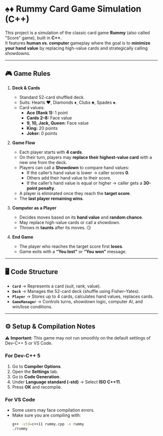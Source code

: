 # ♠️♦️ Rummy Card Game Simulation (C++)

This project is a simulation of the classic card game **Rummy** (also called "Score" game), built in **C++**.  
It features **human vs. computer** gameplay where the goal is to **minimize your hand value** by replacing high-value cards and strategically calling showdowns.

---

## 🎮 Game Rules

1. **Deck & Cards**
   - Standard 52-card shuffled deck.  
   - Suits: Hearts ♥, Diamonds ♦, Clubs ♣, Spades ♠.  
   - Card values:  
     - **Ace (Rank 1):** 1 point  
     - **Cards 2–8:** Face value  
     - **9, 10, Jack, Queen:** Face value  
     - **King:** 20 points  
     - **Joker:** 0 points  

2. **Game Flow**
   - Each player starts with **4 cards**.  
   - On their turn, players may **replace their highest-value card** with a new one from the deck.  
   - Players can call a **Showdown** to compare hand values:  
     - If the caller’s hand value is lower → caller scores **0**.  
     - Others add their hand value to their score.  
     - If the caller’s hand value is equal or higher → caller gets a **30-point penalty**.  
   - A player is eliminated once they reach the **target score**.  
   - The **last player remaining wins**.  

3. **Computer as a Player**
   - Decides moves based on its **hand value** and **random chance**.  
   - May replace high-value cards or call a showdown.  
   - Throws in **taunts** after its moves. 😏  

4. **End Game**
   - The player who reaches the target score first **loses**.  
   - Game exits with a **“You lost”** or **“You won”** message.  

---

## 🖥️ Code Structure

- **`Card`** → Represents a card (suit, rank, value).  
- **`Deck`** → Manages the 52-card deck (shuffle using Fisher–Yates).  
- **`Player`** → Stores up to 4 cards, calculates hand values, replaces cards.  
- **`GameManager`** → Controls turns, showdown logic, computer AI, and win/lose conditions.  

---

## ⚙️ Setup & Compilation Notes  

⚠️ **Important:** This game may not run smoothly on the default settings of Dev-C++ 5 or VS Code.  

### For Dev-C++ 5
1. Go to **Compiler Options**.  
2. Open the **Settings** tab.  
3. Go to **Code Generation**.  
4. Under **Language standard (-std)** → Select **ISO C++11**.  
5. Press **OK** and recompile.  

### For VS Code
- Some users may face compilation errors.  
- Make sure you are compiling with:  
  ```bash
  g++ -std=c++11 rummy.cpp -o rummy
  ./rummy
